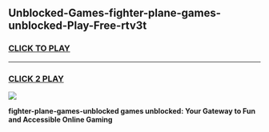 
## Unblocked-Games-fighter-plane-games-unblocked-Play-Free-rtv3t
<h3>
<a href="https://premium76.site?title=fighter-plane-games-unblocked&ref=10A">CLICK TO PLAY</a></h3>
<hr>

<h3>
<a href="https://premium76.site?title=fighter-plane-games-unblocked&ref=10A">CLICK 2 PLAY</a>
  
</h3>

<a href="https://premium76.site?title=fighter-plane-games-unblocked&ref=10A"><img src="https://clearcache.store/games.png"></a>


**fighter-plane-games-unblocked games unblocked: Your Gateway to Fun and Accessible Online Gaming**
